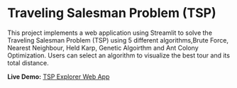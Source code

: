 # Traveling Salesman Problem (TSP) 

This project implements a web application using Streamlit to solve the Traveling Salesman Problem (TSP) using 5 different algorithms,Brute Force, Nearest Neighbour, Held Karp, Genetic Algoirthm and Ant Colony Optimization. Users can select an algorithm to visualize the best tour and its total distance.

**Live Demo:** [TSP Explorer Web App](https://tspexplorer.streamlit.app/)
